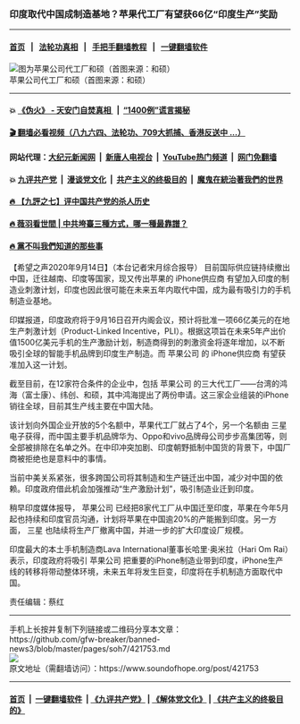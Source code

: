 ### 印度取代中国成制造基地？苹果代工厂有望获66亿“印度生产”奖励
------------------------

#### [首页](https://github.com/gfw-breaker/banned-news3/blob/master/README.md) &nbsp;&nbsp;|&nbsp;&nbsp; [法轮功真相](https://github.com/begood0513/basic/blob/master/README.md)  &nbsp;&nbsp;|&nbsp;&nbsp; [手把手翻墙教程](https://github.com/gfw-breaker/guides/wiki)  &nbsp;&nbsp;|&nbsp;&nbsp; [一键翻墙软件](https://github.com/gfw-breaker/nogfw/blob/master/README.md)  



<div><img alt="图为苹果公司代工厂和硕（首图来源：和硕）" src="https://img.soundofhope.org/2020-09/567-1600140027607.png"/>
<br/><figcaption class="caption">
 苹果公司代工厂和硕（首图来源：和硕）
</figcaption></div><hr/>

#### 💥 [《伪火》 - 天安门自焚真相 ](http://158.247.203.241:10000/videos/blog/weihuo.html)&nbsp; |&nbsp; [“1400例”谎言揭秘  ](http://158.247.203.241:10000/videos/blog/jiexi1400.html)

#### [ 🎬  翻墙必看视频（八九六四、法轮功、709大抓捕、香港反送中 ...）](https://github.com/gfw-breaker/links/blob/master/banned.md)

#### 网站代理：[大纪元新闻网](http://158.247.203.241:10080/gb/) &nbsp;|&nbsp; [新唐人电视台](http://158.247.203.241:8808/gb/)  &nbsp;|&nbsp; [YouTube热门频道](http://158.247.203.241/youtube.html) &nbsp;|&nbsp; [网门免翻墙](http://158.247.203.241:11000/show.aspx?name=ogHome)

#### 💥 [九评共产党](http://158.247.203.241:10000/videos/res/jiuping/)&nbsp; |&nbsp; [漫谈党文化](http://158.247.203.241:10000/videos/res/mtdwh/)&nbsp; |&nbsp; [共产主义的终极目的](http://158.247.203.241:10000/videos/res/zjmd/)&nbsp; |&nbsp; [魔鬼在統治著我們的世界](http://158.247.203.241:10000/videos/res/TheSpecter/)  

#### [ 🔥  【九評之七】评中国共产党的杀人历史](http://158.247.203.241:10000/videos/news/../res/jiuping/index.html)

#### [ 🔥  薇羽看世間 | 中共垮臺三種方式，哪一種最靠譜？](http://158.247.203.241:10000/videos/news/weiyu01.html)

#### [ 🔥  黨不叫我們知道的那些事](http://158.247.203.241:10000/videos/news/truth02.html)

<div><div class="Content__Wrapper sc-1bvya0-0 grZQxZ">
 <p class="meta-top">
  <span class="meta">
   【希望之声2020年9月14日】（本台记者宋月综合报导）
  </span>
  目前国际供应链持续撤出中国，迁往越南、印度等国家，现又传出苹果的
  <ok href="/term/375439">
   iPhone供应商
  </ok>
  有望加入印度的制造业刺激计划，印度也因此很可能在未来五年内取代中国，成为最有吸引力的手机制造业基地。
 </p>
 <p>
  印媒报道，印度政府将于9月16日召开内阁会议，预计将批准一项66亿美元的在地生产刺激计划（Product-Linked Incentive，PLI）。根据这项旨在未来5年产出价值1500亿美元手机的生产激励计划，制造商得到的刺激资金将逐年增加，以不断吸引全球的智能手机品牌到印度生产制造。而
  <ok href="/term/3415">
   苹果公司
  </ok>
  的
  <ok href="/term/375439">
   iPhone供应商
  </ok>
  有望获准加入这一计划。
 </p>
 <div class="AD_Embed__Wrap-sc-1xslmin-0 igMuqX module desktop">
  <div>
  </div>
 </div>
 <p>
  截至目前，在12家符合条件的企业中，包括
  <ok href="/term/3415">
   苹果公司
  </ok>
  的三大代工厂——台湾的鸿海（富士康）、纬创、和硕，其中鸿海提出了两份申请。这三家企业组装的iPhone销往全球，目前其生产线主要在中国大陆。
 </p>
 <p>
  该计划向外国企业开放的5个名额中，苹果代工厂就占了4个，另一个名额由
  <ok href="/term/1698">
   三星
  </ok>
  电子获得，而中国主要手机品牌华为、Oppo和vivo品牌母公司步步高集团等，则全部被排除在名单之外。在中印冲突加剧、印度朝野抵制中国货的背景下，中国厂商被拒绝也是意料中的事情。
 </p>
 <p>
  当前中美关系紧张，很多跨国公司将其制造和生产链迁出中国，减少对中国的依赖。印度政府借此机会加强推动“生产激励计划”，吸引制造业迁到印度。
 </p>
 <p>
  稍早印度媒体报导，
  <ok href="/term/3415">
   苹果公司
  </ok>
  已经把8家代工厂从中国迁至印度，苹果在今年5月起也持续和印度官员沟通，计划将苹果在中国逾20%的产能搬到印度。另一方面，
  <ok href="/term/1698">
   三星
  </ok>
  也陆续将生产厂撤离中国，并进一步的扩大印度设厂规模。
 </p>
 <p>
  印度最大的本土手机制造商Lava International董事长哈里·奥米拉（Hari Om Rai）表示，印度政府将吸引
  <ok href="/term/3415">
   苹果公司
  </ok>
  把重要的iPhone制造业带到印度，iPhone生产线的转移将带动整体环境，未来五年将发生巨变，印度将在手机制造方面取代中国。
 </p>
 <p class="meta-btm">
  责任编辑：蔡红
 </p>
</div>
</div>
<hr/>
手机上长按并复制下列链接或二维码分享本文章：<br/>
https://github.com/gfw-breaker/banned-news3/blob/master/pages/soh7/421753.md <br/>
<a href='https://github.com/gfw-breaker/banned-news3/blob/master/pages/soh7/421753.md'><img src='https://github.com/gfw-breaker/banned-news3/blob/master/pages/soh7/421753.md.png'/></a> <br/>
原文地址（需翻墙访问）：https://www.soundofhope.org/post/421753


------------------------
#### [首页](https://github.com/gfw-breaker/banned-news3/blob/master/README.md) &nbsp;|&nbsp; [一键翻墙软件](https://github.com/gfw-breaker/nogfw/blob/master/README.md) &nbsp;| [《九评共产党》](https://github.com/gfw-breaker/9ping.md/blob/master/README.md#九评之一评共产党是什么) | [《解体党文化》](https://github.com/gfw-breaker/jtdwh.md/blob/master/README.md) | [《共产主义的终极目的》](https://github.com/gfw-breaker/gczydzjmd.md/blob/master/README.md)


<img src='http://gfw-breaker.win/banned-news3/pages/soh7/421753.md' width='0px' height='0px'/>